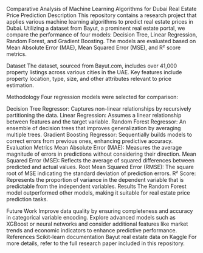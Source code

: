 Comparative Analysis of Machine Learning Algorithms for Dubai Real Estate Price Prediction
Description
This repository contains a research project that applies various machine learning algorithms to predict real estate prices in Dubai. Utilizing a dataset from Bayut, a prominent real estate portal, we compare the performance of four models: Decision Tree, Linear Regression, Random Forest, and Gradient Boosting. The models are evaluated based on Mean Absolute Error (MAE), Mean Squared Error (MSE), and R² score metrics.

Dataset
The dataset, sourced from Bayut.com, includes over 41,000 property listings across various cities in the UAE. Key features include property location, type, size, and other attributes relevant to price estimation.

Methodology
Four regression models were selected for comparison:

Decision Tree Regressor: Captures non-linear relationships by recursively partitioning the data.
Linear Regression: Assumes a linear relationship between features and the target variable.
Random Forest Regressor: An ensemble of decision trees that improves generalization by averaging multiple trees.
Gradient Boosting Regressor: Sequentially builds models to correct errors from previous ones, enhancing predictive accuracy.
Evaluation Metrics
Mean Absolute Error (MAE): Measures the average magnitude of errors in predictions without considering their direction.
Mean Squared Error (MSE): Reflects the average of squared differences between predicted and actual values.
Root Mean Squared Error (RMSE): The square root of MSE indicating the standard deviation of prediction errors.
R² Score: Represents the proportion of variance in the dependent variable that is predictable from the independent variables.
Results
The Random Forest model outperformed other models, making it suitable for real estate price prediction tasks.

Future Work
Improve data quality by ensuring completeness and accuracy in categorical variable encoding.
Explore advanced models such as XGBoost or neural networks and consider additional features like market trends and economic indicators to enhance predictive performance.
References
Scikit-learn documentation
Bayut real estate data on Kaggle
For more details, refer to the full research paper included in this repository.
